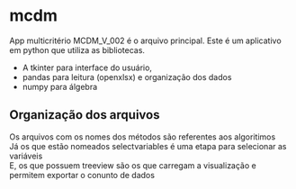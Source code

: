 # mcdm
App multicritério
MCDM_V_002 é o arquivo principal.
Este é um aplicativo em python que utiliza as bibliotecas. 
* A tkinter para interface do usuário, 
* pandas para leitura (openxlsx) e organização dos dados
* numpy para álgebra
## Organização dos arquivos
Os arquivos com os nomes dos métodos são referentes aos algoritimos<br />
Já os que estão nomeados selectvariables é uma etapa para selecionar as variáveis<br />
E, os que possuem treeview são os que carregam a visualização e permitem exportar o conunto de dados
